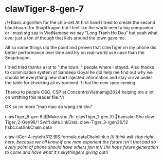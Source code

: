 # clawTiger-8-gen-7
//*Basic algorithm for the chip-set
At first hand I tried to create the second blackboard for SnapDragon but I feel like the world need a big companion or I must stg say in VietNamese we say "Long Tranh Ho Dau"
but yeah what ever just a ton of though that kids around the town gave me.

All so some things did the point and proven that clawTiger on my phone did better performance over time and try on real-world use case than the Snapdragon. 

I tried tried thanks a lot to ":the town::" people where I stayed.
Also thanks to commication system of Sandeep Goyal he did help me find out why we should let everything new start injected information and stay curve under the table for checking all evironment if that the new spec coming.

Thanks to people CSG, CSP at ConcentrixVietnam@2024 helping me a lot on wrtitting this reader file.*//

OK so no more "mao mao da wang zhi shu"

clawTiger_8-gen 8 🈸Make.shu.7b.
clawTiger_1-gen./0  🪯hansake.Shu
claw-Tiger_2-Gen98/1 Swift.date.linkData.
claw-Tiger_3-/gen36/12 hsbc.cal.linkChain.data

claw-tiGer-4-eyteh/312 BIS.formula.dataChainlink.o
//*I think will stop right here. because we all know if one man experient the future isn't that bad so every point of phone should have others join in*//
//*In hope future generation to come and have what it's skythingers giving out*//

